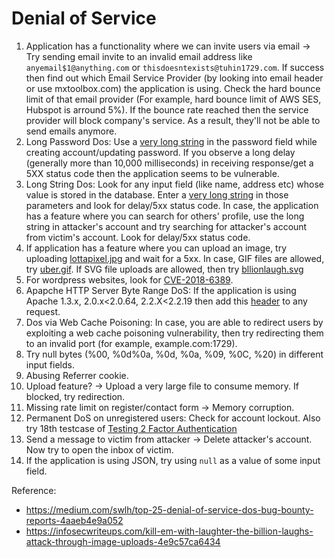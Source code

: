 # Denial of Service
1. Application has a functionality where we can invite users via email &rarr; Try sending email invite to an invalid email address like ```anyemail$1@anything.com``` or ```thisdoesntexists@tuhin1729.com```. If success then find out which Email Service Provider (by looking into email header or use mxtoolbox.com) the application is using. Check the hard bounce limit of that email provider (For example, hard bounce limit of AWS SES, Hubspot is arround 5%). If the bounce rate reached then the service provider will block company's service. As a result, they'll not be able to send emails anymore.
2. Long Password Dos: Use a [very long string](https://github.com/tuhin1729/Bug-Bounty-Methodology/blob/main/payloads/password.txt) in the password field while creating account/updating password. If you observe a long delay (generally more than 10,000 milliseconds) in receiving response/get a 5XX status code then the application seems to be vulnerable. 
3. Long String Dos: Look for any input field (like name, address etc) whose value is stored in the database. Enter a [very long string](https://github.com/tuhin1729/Bug-Bounty-Methodology/blob/main/payloads/password.txt) in those parameters and look for delay/5xx status code. In case, the application has a feature where you can search for others' profile, use the long string in attacker's account and try searching for attacker's account from victim's account. Look for delay/5xx status code.
4. If application has a feature where you can upload an image, try uploading [lottapixel.jpg](https://github.com/tuhin1729/Bug-Bounty-Methodology/blob/main/payloads/lottapixel.jpg) and wait for a 5xx. In case, GIF files are allowed, try [uber.gif](https://github.com/tuhin1729/Bug-Bounty-Methodology/blob/main/payloads/uber.gif). If SVG file uploads are allowed, then try [bllionlaugh.svg](https://github.com/tuhin1729/Bug-Bounty-Methodology/blob/main/payloads/bllionlaugh.svg)
5. For wordpress websites, look for [CVE-2018-6389](https://hackerone.com/reports/752010). 
6. Apapche HTTP Server Byte Range DoS: If the application is using Apache 1.3.x, 2.0.x<2.0.64, 2.2.X<2.2.19 then add this [header](https://github.com/tuhin1729/Bug-Bounty-Methodology/blob/main/payloads/apachedos.txt) to any request.
7. Dos via Web Cache Poisoning: In case, you are able to redirect users by exploiting a web cache poisoning vulnerability, then try redirecting them to an invalid port (for example, example.com:1729). 
8. Try null bytes (%00, %0d%0a, %0d, %0a, %09, %0C, %20) in different input fields.
9. Abusing Referrer cookie.
10. Upload feature? &rarr; Upload a very large file to consume memory. If blocked, try redirection.
11. Missing rate limit on register/contact form &rarr; Memory corruption.
12. Permanent DoS on unregistered users: Check for account lockout. Also try 18th testcase of [Testing 2 Factor Authentication](https://github.com/tuhin1729/Bug-Bounty-Methodology/blob/main/2FA.md)
13. Send a message to victim from attacker &rarr; Delete attacker's account. Now try to open the inbox of victim.
14. If the application is using JSON, try using ```null``` as a value of some input field.

Reference:
- https://medium.com/swlh/top-25-denial-of-service-dos-bug-bounty-reports-4aaeb4e9a052
- https://infosecwriteups.com/kill-em-with-laughter-the-billion-laughs-attack-through-image-uploads-4e9c57ca6434
